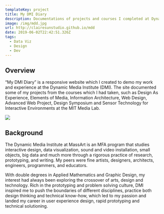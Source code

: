 ```yaml
---
templateKey: project
title: My DMI Diary
description: Documentations of projects and courses I completed at Dynamic Media Institute
image: /img/mdd.jpg
url: http://clairesunstudio.github.io/mdd
date: 2019-06-02T22:42:51.326Z
tags:
  - Data Viz
  - Design
  - Dev
---
```

## Overview

“My DMI Diary” is a responsive website which I created to demo my work and experience at the Dynamic Media Institute (DMI). The site documented some of my projects from the courses which I had taken, such as Design As Experience, Elements of Media, Information Architecture, Web Design, Advanced Web Project, Design Symposium and Sensor Technology for Interactive Environments at the MIT Media Lab.

![](/img/mdd.jpg)

## Background

The Dynamic Media Institute at MassArt is an MFA program that studies interactive design, data visualization, sound and video installation, small objects, big data and much more through a rigorous practice of research, prototyping, and writing. My peers were fine artists, designers, architects, engineers, programmers, and educators.

With double degrees in Applied Mathematics and Graphic Design, my interest had always been exploring the crossover of arts, design and technology. Rich in the prototyping and problem solving culture, DMI inspired me to push the boundaries of different disciplines, practice both design thinking and technical know-how, which led to my passion and landed my career in user experience design, rapid prototyping and technical solutioning.